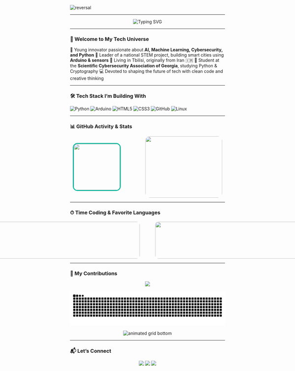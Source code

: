 <!-- DYNAMIC HEADER SECTION -->

![reversal](https://capsule-render.vercel.app/api?type=rect\&text=I'm%20Roham\&fontAlign=30\&fontSize=30\&desc=And%20I'm%20Here%20For%20A%20Journey!\&descAlign=60\&descAlignY=50\&theme=radical)

---

<p align="center">
  <img src="https://readme-typing-svg.demolab.com/?font=Fira+Code&weight=500&size=30&pause=1000&color=00B89F&center=true&vCenter=true&width=900&lines=Hey%2C+I'm+Roham+Hamidi!;STEM+Leader+%7C+AI+Dreamer+%7C+Tech+Savvy;Coding+My+Way+to+the+Future!;Always+Building+Something+New+%F0%9F%9A%80" alt="Typing SVG" />
</p>

---

### 👋 Welcome to My Tech Universe

🧠 Young innovator passionate about **AI, Machine Learning, Cybersecurity, and Python**
🚀 Leader of a national STEM project, building smart cities using **Arduino & sensors**
📍 Living in Tbilisi, originally from Iran 🇮🇷
🔐 Student at the **Scientific Cybersecurity Association of Georgia**, studying Python & Cryptography
💻 Devoted to shaping the future of tech with clean code and creative thinking

---

### 🛠 Tech Stack I’m Building With

![Python](https://img.shields.io/badge/-Python-000?\&logo=Python\&logoColor=00B89F)
![Arduino](https://img.shields.io/badge/-Arduino-000?\&logo=Arduino\&logoColor=00B89F)
![HTML5](https://img.shields.io/badge/-HTML5-000?\&logo=HTML5\&logoColor=00B89F)
![CSS3](https://img.shields.io/badge/-CSS3-000?\&logo=CSS3\&logoColor=00B89F)
![GitHub](https://img.shields.io/badge/-GitHub-000?\&logo=GitHub\&logoColor=00B89F)
![Linux](https://img.shields.io/badge/-Linux-000?\&logo=Linux\&logoColor=00B89F)

---

### 📊 GitHub Activity & Stats

<p align="center">
  <div style="display: flex; justify-content: center; gap: 80px; align-items: center;">
    <img height="150" width="150" src="https://github-readme-stats.vercel.app/api?username=Rohamidi&show_icons=true&theme=radical&hide_title=true&icon_color=00B89F&title_color=ffffff" style="border-radius: 15px; border: 3px solid #00B89F;" />
    <img height="200" width="250" src="https://streak-stats.demolab.com?user=Rohamidi&theme=radical&hide_border=true&ring=00B89F&fire=00B89F&currStreakLabel=00B89F&border_radius=15" style="border-radius: 15px;" />
  </div>
</p>



---

### ⏱ Time Coding & Favorite Languages

<p align="center">
  <div style="display: flex; justify-content: center; align-items: center; gap: 50px; margin-top: 20px;">
    <img width="500" style="height: 120px; border-radius: 10px;" src="https://github-readme-stats.vercel.app/api/top-langs/?username=Rohamidi&layout=compact&theme=tokyonight&title_color=ffffff" />
    <img width="500" style="height: 120px; border-radius: 10px;" src="https://github-readme-stats.vercel.app/api/wakatime?username=Rohamidi&range=last_7_days&theme=tokyonight&title_color=ffffff&border_radius=15" />
  </div>
</p>

---

### 🧬 My Contributions

<!-- 3D PROFILE CARD -->

<p align="center">
  <a href="https://github.com/rohamhamidi">
    <img src="https://github-profile-summary-cards.vercel.app/api/cards/profile-details?username=Rohamidi&theme=github_dark" />
  </a>
</p>

<!-- SNAKE CONTRIBUTION ANIMATION -->

<p align="center">
 <img src="https://raw.githubusercontent.com/Rohamidi/Rohamidi/output/github-contribution-grid-snake-dark.svg?palette=github-dark" alt="snake animation" />
</p>

<!-- GRID COLOR ANIMATION BOTTOM -->

<p align="center">
  <img src="https://raw.githubusercontent.com/Rohamidi/Rohamidi/output/grid-snake.svg" alt="animated grid bottom" />
</p>

---

### 📬 Let’s Connect

<p align="center">
  <a href="mailto:rohamhamidi.dev@gmail.com"><img src="https://img.shields.io/badge/Gmail-Email_Me-00B89F?style=for-the-badge&logo=gmail&logoColor=white" /></a>
  <a href="https://linkedin.com/in/rohamhamidi"><img src="https://img.shields.io/badge/LinkedIn-Roham_Hamidi-00B89F?style=for-the-badge&logo=linkedin&logoColor=white" /></a>
  <a href="https://t.me/rohamhamidi"><img src="https://img.shields.io/badge/Telegram-@rohamhamidi-00B89F?style=for-the-badge&logo=telegram&logoColor=white" /></a>
</p>
